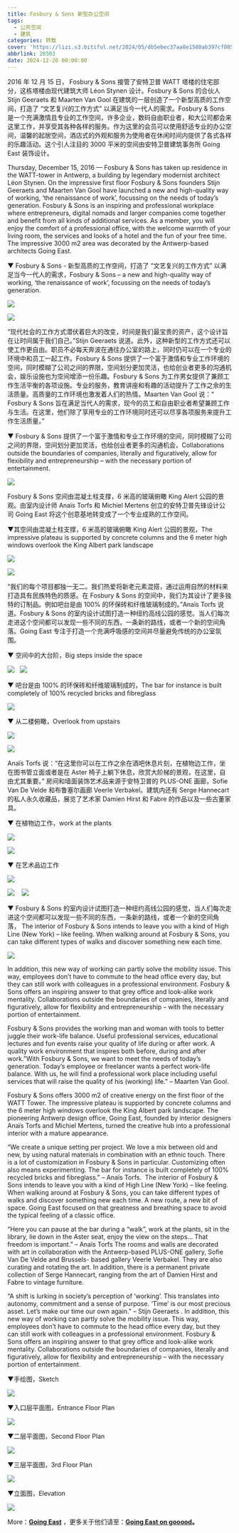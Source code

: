 ```yaml
---
title: Fosbury & Sons 新型办公空间
tags:
  - 公共空间
  - 建筑
categories: 转载
cover: 'https://lizi.s3.bitiful.net/2024/05/db5ebec37aa8e1580ab397cf08524838.jpeg'
abbrlink: 28503
date: 2024-12-26 00:00:00
---
```

2016 年 12 月 15 日， Fosbury & Sons 接管了安特卫普 WATT 塔楼的住宅部分，这栋塔楼由现代建筑大师 Léon Stynen 设计。Fosbury & Sons 的合伙人 Stijn Geeraets 和 Maarten Van Gool 在建筑的一层创造了一个新型高质的工作空间，打造了 “文艺复兴的工作方式” 以满足当今一代人的需求。Fosbury & Sons 是一个充满激情且专业的工作空间，许多企业，数码自由职业者，和大公司都会来这里工作，并享受其各种各样的服务。作为这里的会员可以使用舒适专业的办公空间，温馨的起居空间，酒店式的外观和服务为使用者在休闲时间内提供了各式各样的乐趣活动。这个引人注目的 3000 平米的空间由安特卫普建筑事务所 Going East 装饰设计。

Thursday, December 15, 2016 — Fosbury & Sons has taken up residence in the WATT-tower in Antwerp, a building by legendary modernist architect Léon Stynen. On the impressive first floor Fosbury & Sons founders Stijn Geeraets and Maarten Van Gool have launched a new and high-quality way of working, ‘the renaissance of work’, focussing on the needs of today’s generation. Fosbury & Sons is an inspiring and professional workplace where entrepreneurs, digital nomads and larger companies come together and benefit from all kinds of additional services. As a member, you will enjoy the comfort of a professional office, with the welcome warmth of your living room, the services and looks of a hotel and the fun of your free time. The impressive 3000 m2 area was decorated by the Antwerp-based architects Going East.

▼ Fosbury & Sons - 新型高质的工作空间，打造了 “文艺复兴的工作方式” 以满足当今一代人的需求，Fosbury & Sons – a new and high-quality way of working, ‘the renaissance of work’, focussing on the needs of today’s generation.

![](https://lizi.s3.bitiful.net/2024/05/d27c3766a9d3098cc00036c62dfd9ecc.jpeg)

![](https://lizi.s3.bitiful.net/2024/05/b368613969ea3d17cfb94d786d9f4536.jpeg)

“现代社会的工作方式潜伏着巨大的改变，时间是我们最宝贵的资产，这个设计旨在让时间属于我们自己。”Stijn Geeraets 说道。此外，这种新型的工作方式还可以使工作更自由。职员不必每天奔波在通往办公室的路上，同时仍可以在一个专业的环境中和员工一起工作。Fosbury & Sons 提供了一个富于激情和专业工作环境的空间，同时模糊了公司之间的界限，空间划分更加灵活，也给创业者更多的沟通机会，娱乐设施也为空间增添一份乐趣。Fosbury & Sons 为工作男女提供了兼顾工作生活平衡的各项设施。专业的服务，教育讲座和有趣的活动提升了工作之余的生活质量。高质量的工作环境也激发着人们的热情。Maarten Van Gool 说：“ Fosbury & Sons 旨在满足当代人的需求，现今的员工和自由职业者希望兼顾工作与生活。在这里，他们除了享用专业的工作环境同时还可以尽享各项服务来提升工作生活质量。”

▼ Fosbury & Sons 提供了一个富于激情和专业工作环境的空间，同时模糊了公司之间的界限，空间划分更加灵活，也给创业者更多的沟通机会，Collaborations outside the boundaries of companies, literally and figuratively, allow for flexibility and entrepreneurship – with the necessary portion of entertainment.

![](https://lizi.s3.bitiful.net/2024/05/cc10f39dc829e263e27fa4d5d7c378dc.jpeg)

Fosbury & Sons 空间由混凝土柱支撑，6 米高的玻璃俯瞰 King Alert 公园的景观。由室内设计师 Anaïs Torfs 和 Michiel Mertens 创立的安特卫普先锋设计公司 Going East 将这个创意基地转变成了一个专业成熟的工作空间。

▼其空间由混凝土柱支撑，6 米高的玻璃俯瞰 King Alert 公园的景观，The impressive plateau is supported by concrete columns and the 6 meter high windows overlook the King Albert park landscape

![](https://lizi.s3.bitiful.net/2024/05/9662ca90697cd194c402896c49431807.jpeg)

![](https://lizi.s3.bitiful.net/2024/05/fe1c23880cebcd21a4d0e69ffd448a6b.jpeg)

“我们的每个项目都独一无二。我们热爱将新老元素混搭，通过运用自然的材料来打造具有民族特色的质感。在 Fosbury & Sons 的空间中，我们为其设计了更多独特的订制品。例如吧台是由 100% 的环保砖和纤维玻璃制成的。”Anaïs Torfs 说道。Fosbury & Sons 的室内设计试图打造一种纽约高线公园的感觉。当人们每次走进这个空间都可以发现一些不同的东西，一条新的路线，或者一个新的空间角落。Going East 专注于打造一个充满呼吸感的空间并尽量避免传统的办公室氛围。

▼ 空间中的大台阶，Big steps inside the space

![](https://lizi.s3.bitiful.net/2024/05/7093d77141bfd16b8f9ec61a7b2a8fe9.jpeg)   ![](https://lizi.s3.bitiful.net/2024/05/db5ebec37aa8e1580ab397cf08524838.jpeg)

▼ 吧台是由 100% 的环保砖和纤维玻璃制成的，The bar for instance is built completely of 100% recycled bricks and fibreglass

![](https://lizi.s3.bitiful.net/2024/05/b368613969ea3d17cfb94d786d9f4536.jpeg)

▼ 从二楼俯瞰，Overlook from upstairs

![](https://lizi.s3.bitiful.net/2024/05/2b34d25552b42f73e5e3a4f641ad7334.jpeg)

![](https://lizi.s3.bitiful.net/2024/05/2470ad104e0730dabd6f09b1b737e255.jpeg)

Anaïs Torfs 说：“在这里你可以在工作之余在酒吧休息片刻，在植物边工作，坐在图书管立面或者是在 Aster 椅子上躺下休息，欣赏大阶梯的景观，在这里，自由尤其重要。” 房间和墙面装饰艺术品来源于安特卫普的 PLUS-ONE 画廊，Sofie Van De Velde 和布鲁塞尔画廊 Veerle Verbakel。建筑内还有 Serge Hannecart 的私人永久收藏品，展览了艺术家 Damien Hirst 和 Fabre 的作品以及一些古董家具。

▼ 在植物边工作，work at the plants

![](https://lizi.s3.bitiful.net/2024/05/5cb8d31b9738b617d8096a8689a67f09.jpeg)

![](https://lizi.s3.bitiful.net/2024/05/f7a98b3da411951587a02b294be359b1.jpeg)

▼ 在艺术品边工作

![](https://lizi.s3.bitiful.net/2024/05/17176f71af9e69e56ccaf0138098ffe1.jpeg)

![](https://lizi.s3.bitiful.net/2024/05/e56a62c18659c28d289d58d2fb960c10.jpeg)    ![](https://lizi.s3.bitiful.net/2024/05/494507732390e451ef9a7b06d848ad0e.jpeg)

▼ Fosbury & Sons 的室内设计试图打造一种纽约高线公园的感觉，当人们每次走进这个空间都可以发现一些不同的东西，一条新的路线，或者一个新的空间角落， The interior of Fosbury & Sons intends to leave you with a kind of High Line (New York) – like feeling. When walking around at Fosbury & Sons, you can take different types of walks and discover something new each time.

![](https://lizi.s3.bitiful.net/2024/05/5c8507e3b1a571f3675bfa0326afda95.jpeg)

In addition, this new way of working can partly solve the mobility issue. This way, employees don’t have to commute to the head office every day, but they can still work with colleagues in a professional environment. Fosbury & Sons offers an inspiring answer to that grey office and look-alike work mentality. Collaborations outside the boundaries of companies, literally and figuratively, allow for flexibility and entrepreneurship – with the necessary portion of entertainment.

Fosbury & Sons provides the working man and woman with tools to better juggle their work-life balance. Useful professional services, educational lectures and fun events raise your quality of life during or after work. A quality work environment that inspires both before, during and after work.”With Fosbury & Sons, we want to meet the needs of today’s generation. Today’s employee or freelancer wants a perfect work-life balance. With us, he will find a professional work place including useful services that will raise the quality of his (working) life.” – Maarten Van Gool.

Fosbury & Sons offers 3000 m2 of creative energy on the first floor of the WATT Tower. The impressive plateau is supported by concrete columns and the 6 meter high windows overlook the King Albert park landscape. The pioneering Antwerp design office, Going East, founded by interior designers Anaïs Torfs and Michiel Mertens, turned the creative hub into a professional interior with a mature appearance.

“We create a unique setting per project. We love a mix between old and new, by using natural materials in combination with an ethnic touch. There is a lot of customization in Fosbury & Sons in particular. Customizing often also means experimenting. The bar for instance is built completely of 100% recycled bricks and fibreglass.” – Anaïs Torfs.  The interior of Fosbury & Sons intends to leave you with a kind of High Line (New York) – like feeling. When walking around at Fosbury & Sons, you can take different types of walks and discover something new each time. A new route, a new bit of space. Going East focused on that greatness and breathing space to avoid the typical feeling of a classic office.

“Here you can pause at the bar during a “walk”, work at the plants, sit in the library, lie down in the Aster seat, enjoy the view on the steps… That freedom is important.” – Anaïs Torfs The rooms and walls are decorated with art in collaboration with the Antwerp-based PLUS-ONE gallery, Sofie Van De Velde and Brussels- based gallery Veerle Verbakel. They are also curating and rotating the art. In addition, there is a permanent private collection of Serge Hannecart, ranging from the art of Damien Hirst and Fabre to vintage furniture.

“A shift is lurking in society’s perception of ‘working’. This translates into autonomy, commitment and a sense of purpose. ‘Time’ is our most precious asset. Let’s make our time our own again.” – Stijn Geeraets . In addition, this new way of working can partly solve the mobility issue. This way, employees don’t have to commute to the head office every day, but they can still work with colleagues in a professional environment. Fosbury & Sons offers an inspiring answer to that grey office and look-alike work mentality. Collaborations outside the boundaries of companies, literally and figuratively, allow for flexibility and entrepreneurship – with the necessary portion of entertainment.

▼手绘图，Sketch

![](https://lizi.s3.bitiful.net/2024/05/593771d93a115668a1d0c40f8b954e20.jpeg)

▼入口层平面图，Entrance Floor Plan

![](https://lizi.s3.bitiful.net/2024/05/1f1d43c73b1c658306149e95b7596e26.jpeg)

▼二层平面图，Second Floor Plan

![](https://lizi.s3.bitiful.net/2024/05/7d534d5bbea1afe6df314c74380d1d1b.jpeg)

▼三层平面图，3rd Floor Plan

![](https://lizi.s3.bitiful.net/2024/05/5f1c2a58e6a967f300ed1592c8022c8a.jpeg)

▼立面图，Elevation

![](https://lizi.s3.bitiful.net/2024/05/1f1e5d268ded69eed4fd7e20c55cf954.jpeg)

More：**[Going East](http://www.goingeast.be/)** ，更多关于他们请至：**[Going East on gooood](https://www.gooood.cn/company/going-east)。**